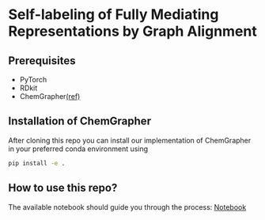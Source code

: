 # Self-labeling of Fully Mediating Representations by Graph Alignment


## Prerequisites

* PyTorch
* RDkit
* ChemGrapher[(ref)](https://pubs.acs.org/doi/10.1021/acs.jcim.0c00459)

## Installation of ChemGrapher

After cloning this repo you can install our implementation of ChemGrapher in your preferred conda environment using

```bash
pip install -e .
```
## How to use this repo?

The available notebook should guide you through the process:
[Notebook](workflow_notebook.ipynb)
